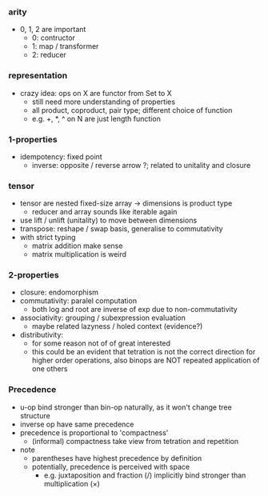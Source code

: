 ### arity
- 0, 1, 2 are important
    - 0: contructor
    - 1: map / transformer
    - 2: reducer

### representation
- crazy idea: ops on X are functor from Set to X
    - still need more understanding of properties
    - all product, coproduct, pair type; different choice of function
    - e.g. +, *, ^ on N are just length function

### 1-properties
- idempotency: fixed point
    - inverse: opposite / reverse arrow ?; related to unitality and closure

### tensor
- tensor are nested fixed-size array -> dimensions is product type
    - reducer and array sounds like iterable again
- use lift / unlift (unitality) to move between dimensions
- transpose: reshape / swap basis, generalise to commutativity
- with strict typing
    - matrix addition make sense
    - matrix multiplication is weird

### 2-properties
- closure: endomorphism
- commutativity: paralel computation
    - both log and root are inverse of exp due to non-commutativity
- associativity: grouping / subexpression evaluation
    - maybe related lazyness / holed context (evidence?)
- distributivity: 
    - for some reason not of of great interested
    - this could be an evident that tetration is not the correct direction for higher order operations, also binops are NOT repeated application of one others

### Precedence
- u-op bind stronger than bin-op naturally, as it won't change tree structure 
- inverse op have same precedence
- precedence is proportional to 'compactness'
    - (informal) compactness take view from tetration and repetition
- note
    - parentheses have highest precedence by definition
    - potentially, precedence is  perceived with space
        - e.g. juxtaposition and fraction (/) implicitly bind stronger than multiplication (×)